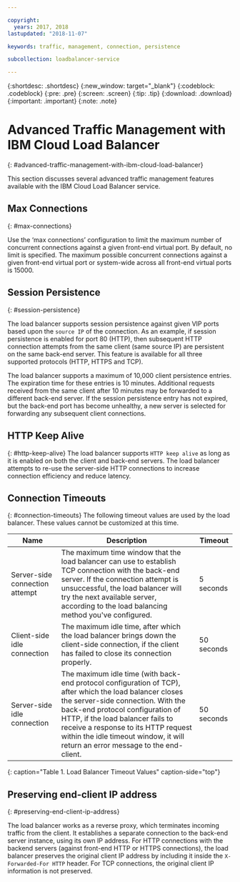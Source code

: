 ```yaml
---

copyright:
  years: 2017, 2018
lastupdated: "2018-11-07"

keywords: traffic, management, connection, persistence

subcollection: loadbalancer-service

---
```


{:shortdesc: .shortdesc}
{:new_window: target="_blank"}
{:codeblock: .codeblock}
{:pre: .pre}
{:screen: .screen}
{:tip: .tip}
{:download: .download}
{:important: .important}
{:note: .note}

# Advanced Traffic Management with IBM Cloud Load Balancer
{: #advanced-traffic-management-with-ibm-cloud-load-balancer}

This section discusses several advanced traffic management features available with the IBM Cloud Load Balancer service.

## Max Connections
{: #max-connections}

Use the ‘max connections’ configuration to limit the maximum number of concurrent connections against a given front-end virtual port. By default, no limit is specified. The maximum possible concurrent connections against a given front-end virtual port or system-wide across all front-end virtual ports is 15000.  

## Session Persistence
{: #session-persistence}

The load balancer supports session persistence against given VIP ports based upon the `source IP` of the connection. As an example, if session persistence is enabled for port 80 (HTTP), then subsequent HTTP connection attempts from the same client (same source IP) are persistent on the same back-end server. This feature is available for all three supported protocols (HTTP, HTTPS and TCP).

The load balancer supports a maximum of 10,000 client persistence entries. The expiration time for these entries is 10 minutes. Additional requests received from the same client after 10 minutes may be forwarded to a different back-end server. If the session persistence entry has not expired, but the back-end port has become unhealthy, a new server is selected for forwarding any subsequent client connections.  

## HTTP Keep Alive
{: #http-keep-alive}
The load balancer supports `HTTP keep alive` as long as it is enabled on both the client and back-end servers. The load balancer attempts to re-use the server-side HTTP connections to increase connection efficiency and reduce latency.

## Connection Timeouts
{: #connection-timeouts}
The following timeout values are used by the load balancer. These values cannot be customized at this time.

| Name | Description | Timeout |                                                                                              
| ------------------------------------------ | --------------------------------------------------- | ------------------- |
| Server-side connection attempt    | The maximum time window that the load balancer can use to establish TCP connection with the back-end server. If the connection attempt is unsuccessful, the load balancer will try the next available server, according to the load balancing method you've configured. | 5 seconds   |
| Client-side idle connection  | The maximum idle time, after which the load balancer  brings down the client-side connection, if the client has failed to close its connection properly.| 50 seconds  |
| Server-side idle connection | The maximum idle time (with back-end protocol configuration of TCP), after which the load balancer closes the server-side connection. With the back-end protocol configuration of HTTP, if the load balancer fails to receive a response to its HTTP request within the idle timeout window, it will return an error message to the end-client.                                | 50 seconds |
{: caption="Table 1. Load Balancer Timeout Values" caption-side="top"}

## Preserving end-client IP address
{: #preserving-end-client-ip-address}

The load balancer works as a reverse proxy, which terminates incoming traffic from the client. It establishes a separate connection to the back-end server instance, using its own IP address. For HTTP connections with the backend servers (against front-end HTTP or HTTPS connections), the load balancer preserves the original client IP address by including it inside the `X-Forwarded-For HTTP` header. For TCP connections, the original client IP information is not preserved.
